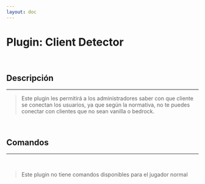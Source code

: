 ```yaml
---
layout: doc
---
```


# Plugin: Client Detector

<br/>

## Descripción
---

> Este plugin les permitirá a los administradores saber con que cliente se conectan los usuarios, ya que según la normativa, no te puedes conectar con clientes que no sean vanilla o bedrock.

<br/>

## Comandos
---

<br/>

>Este plugin no tiene comandos disponibles para el jugador normal
